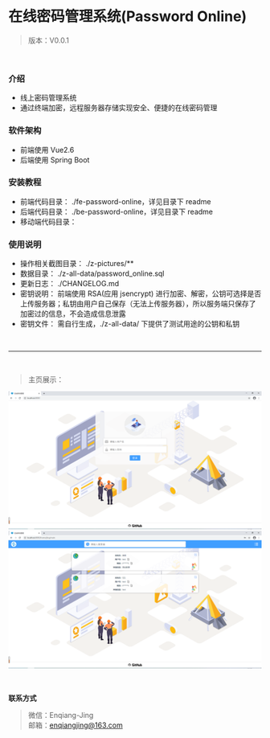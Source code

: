 # 在线密码管理系统(Password Online)

> 版本：V0.0.1

</br>

### 介绍

- 线上密码管理系统
- 通过终端加密，远程服务器存储实现安全、便捷的在线密码管理

### 软件架构

- 前端使用 Vue2.6
- 后端使用 Spring Boot

### 安装教程

- 前端代码目录： ./fe-password-online，详见目录下 readme
- 后端代码目录： ./be-password-online，详见目录下 readme
- 移动端代码目录：

### 使用说明

- 操作相关截图目录： ./z-pictures/\*\*
- 数据目录： ./z-all-data/password_online.sql
- 更新日志： ./CHANGELOG.md
- 密钥说明： 前端使用 RSA(应用 jsencrypt) 进行加密、解密，公钥可选择是否上传服务器；私钥由用户自己保存（无法上传服务器），所以服务端只保存了加密过的信息，不会造成信息泄露
- 密钥文件： 需自行生成，./z-all-data/ 下提供了测试用途的公钥和私钥

</br>

---

</br>

> 主页展示：

![alt 主页面](z-pictures/option/logo.png)  
![alt 主页面](z-pictures/option/mainShow.png)

</br>

**联系方式**

> 微信：Enqiang-Jing  
> 邮箱：enqiangjing@163.com

</br>
